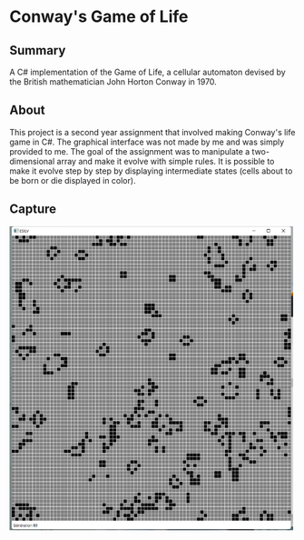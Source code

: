 # Conway's Game of Life

## Summary
 A C# implementation of the Game of Life, a cellular automaton devised by the British mathematician John Horton Conway in 1970.

## About
 This project is a second year assignment that involved making Conway's life game in C#. The graphical interface was not made by me and was simply provided to me. The goal of the assignment was to manipulate a two-dimensional array and make it evolve with simple rules. It is possible to make it evolve step by step by displaying intermediate states (cells about to be born or die displayed in color).

## Capture

<img src="https://github.com/arthurcluet/Conway-s-Game-of-Life/blob/main/capture.png?raw=true" alt="Employee data" width="500" title="Employee Data title">
